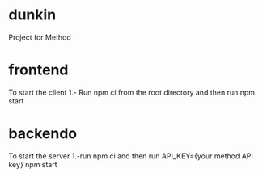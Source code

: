 # dunkin
Project for Method

# frontend
To start the client
1.- Run npm ci from the root directory and then run npm start

# backendo
To start the server
1.-run npm ci and then run API_KEY={your method API key} npm start 


